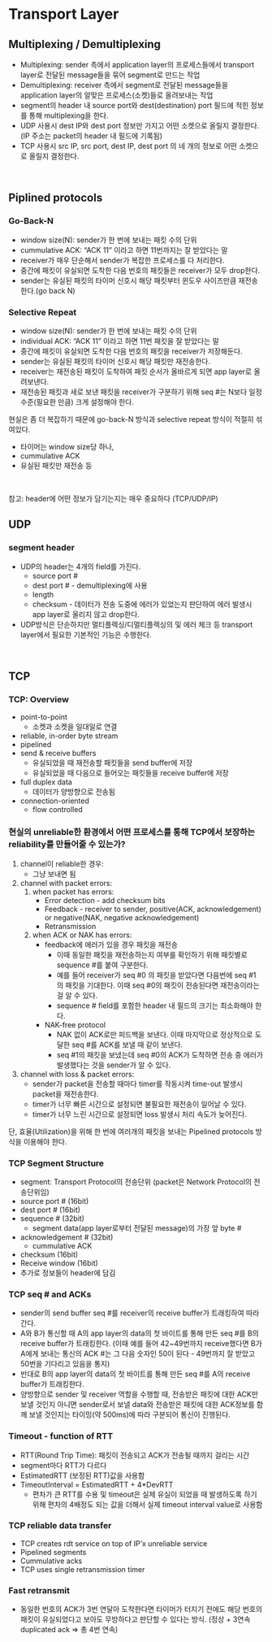 # Transport Layer

## Multiplexing / Demultiplexing

- Multiplexing: sender 측에서 application layer의 프로세스들에서 transport layer로 전달된 message들을 묶어 segment로 만드는 작업
- Demultiplexing: receiver 측에서 segment로 전달된 message들을 application layer의 알맞은 프로세스(소켓)들로 올려보내는 작업
- segment의 header 내 source port와 dest(destination) port 필드에 적힌 정보를 통해 multiplexing을 한다.
- UDP 사용시 dest IP와 dest port 정보만 가지고 어떤 소켓으로 올릴지 결정한다. (IP 주소는 packet의 header 내 필드에 기록됨)
- TCP 사용시 src IP, src port, dest IP, dest port 의 네 개의 정보로 어떤 소켓으로 올릴지 결정한다.

<br>

## Piplined protocols

### Go-Back-N

- window size(N): sender가 한 번에 보내는 패킷 수의 단위
- cummulative ACK: “ACK 11” 이라고 하면 11번까지는 잘 받았다는 말
- receiver가 매우 단순해서 sender가 복잡한 프로세스를 다 처리한다.
- 중간에 패킷이 유실되면 도착한 다음 번호의 패킷들은 receiver가 모두 drop한다.
- sender는 유실된 패킷의 타이머 신호시 해당 패킷부터 윈도우 사이즈만큼 재전송한다.(go back N)

### Selective Repeat

- window size(N): sender가 한 번에 보내는 패킷 수의 단위
- individual ACK: “ACK 11” 이라고 하면 11번 패킷을 잘 받았다는 말
- 중간에 패킷이 유실되면 도착한 다음 번호의 패킷을 receiver가 저장해둔다.
- sender는 유실된 패킷의 타이머 신호시 해당 패킷만 재전송한다.
- receiver는 재전송된 패킷이 도착하여 패킷 순서가 올바르게 되면 app layer로 올려보낸다.
- 재전송된 패킷과 새로 보낸 패킷을 receiver가 구분하기 위해 seq #는 N보다 일정수준(필요한 만큼) 크게 설정해야 한다.

현실은 좀 더 복잡하기 때문에 go-back-N 방식과 selective repeat 방식이 적절히 섞여있다. 

- 타이머는 window size당 하나,
- cummulative ACK
- 유실된 패킷만 재전송 등

<br>

참고: header에 어떤 정보가 담기는지는 매우 중요하다 (TCP/UDP/IP)

## UDP

### segment header

- UDP의 header는 4개의 field를 가진다.
    - source port #
    - dest port # - demultiplexing에 사용
    - length
    - checksum - 데이터가 전송 도중에 에러가 있었는지 판단하여 에러 발생시 app layer로 올리지 않고 drop한다.
- UDP방식은 단순하지만 멀티플렉싱/디멀티플렉싱의 및 에러 체크 등 transport layer에서 필요한 기본적인 기능은 수행한다.

<br>

## TCP

### TCP: Overview

- point-to-point
    - 소켓과 소켓을 일대일로 연결
- reliable, in-order byte stream
- pipelined
- send & receive buffers
    - 유실되었을 때 재전송할 패킷들을 send buffer에 저장
    - 유실되었을 때 다음으로 들어오는 패킷들을 receive buffer에 저장
- full duplex data
    - 데이터가 양방향으로 전송됨
- connection-oriented
    - flow controlled


### 현실의 unreliable한 환경에서 어떤 프로세스를 통해 TCP에서 보장하는 reliability를 만들어줄 수 있는가?

1. channel이 reliable한 경우:
    - 그냥 보내면 됨
2. channel with packet errors:
    1. when packet has errors:
        - Error detection - add checksum bits
        - Feedback - receiver to sender, positive(ACK, acknowledgement) or negative(NAK, negative acknowledgement)
        - Retransmission
    2. when ACK or NAK has errors:
        - feedback에 에러가 있을 경우 패킷을 재전송
            - 이때 동일한 패킷을 재전송하는지 여부를 확인하기 위해 패킷별로 sequence #를 붙여 구분한다.
            - 예를 들어 receiver가 seq #0 의 패킷을 받았다면 다음번에 seq #1 의 패킷을 기대한다. 이때 seq #0의 패킷이 전송된다면 재전송이라는 걸 알 수 있다.
            - sequence # field를 포함한 header 내 필드의 크기는 최소화해야 한다.
        - NAK-free protocol
            - NAK 없이 ACK로만 피드백을 보낸다. 이때 마지막으로 정상적으로 도달한 seq #를 ACK를 보낼 때 같이 보낸다.
            - seq #1의 패킷을 보냈는데 seq #0의 ACK가 도착하면 전송 중 에러가 발생했다는 것을 sender가 알 수 있다.
3. channel with loss & packet errors:
    - sender가 packet을 전송할 때마다 timer를 작동시켜 time-out 발생시 packet을 재전송한다.
    - timer가 너무 빠른 시간으로 설정되면 불필요한 재전송이 일어날 수 있다.
    - timer가 너무 느린 시간으로 설정되면 loss 발생시 처리 속도가 늦어진다.

단, 효율(Utilization)을 위해 한 번에 여러개의 패킷을 보내는 Pipelined protocols 방식을 이용해야 한다.

### TCP Segment Structure

- segment: Transport Protocol의 전송단위 (packet은 Network Protocol의 전송단위임)
- source port # (16bit)
- dest port # (16bit)
- sequence # (32bit)
    - segment data(app layer로부터 전달된 message)의 가장 앞 byte #
- acknowledgement # (32bit)
    - cummulative ACK
- checksum (16bit)
- Receive window (16bit)
- 추가로 정보들이 header에 담김

### TCP seq # and ACKs

- sender의 send buffer seq #를 receiver의 receive buffer가 트래킹하여 따라간다.
- A와 B가 통신할 때 A의 app layer의 data의 첫 바이트를 통해 만든 seq #를 B의 receive buffer가 트래킹한다. (이때 예를 들어 42~49번까지 receive했다면 B가 A에게 보내는 통신의 ACK #는 그 다음 숫자인 50이 된다 - 49번까지 잘 받았고 50번을 기다리고 있음을 통지)
- 반대로 B의 app layer의 data의 첫 바이트를 통해 만든 seq #를 A의 receive buffer가 트래킹한다.
- 양방향으로 sender 및 receiver 역할을 수행할 때, 전송받은 패킷에 대한 ACK만 보낼 것인지 아니면 sender로서 보낼 data와 전송받은 패킷에 대한 ACK정보를 함께 보낼 것인지는 타이밍(약 500ms)에 따라 구분되어 통신이 진행된다.

### Timeout - function of RTT

- RTT(Round Trip Time): 패킷이 전송되고 ACK가 전송될 때까지 걸리는 시간
- segment마다 RTT가 다르다
- EstimatedRTT (보정된 RTT)값을 사용함
- TimeoutInterval = EstimatedRTT + 4*DevRTT
    - 편차가 큰 RTT를 수용 및 timeout은 실제 유실이 되었을 때 발생하도록 하기 위해 편차의 4배정도 되는 값을 더해서 실제 timeout interval value로 사용함

### TCP reliable data transfer

- TCP creates rdt service on top of IP’x unreliable service
- Pipelined segments
- Cummulative acks
- TCP uses single retransmission timer

### Fast retransmit

- 동일한 번호의 ACK가 3번 연달아 도착한다면 타이머가 터지기 전에도 해당 번호의 패킷이 유실되었다고 보아도 무방하다고 판단할 수 있다는 방식. (정상 + 3연속 duplicated ack ⇒ 총 4번 연속)